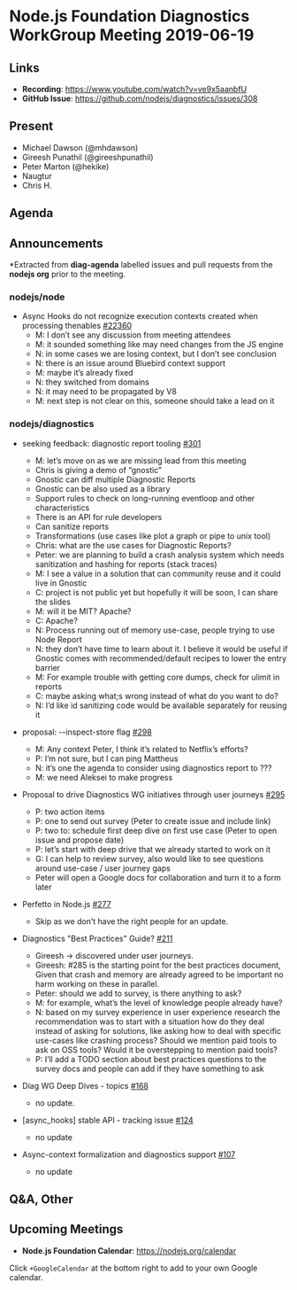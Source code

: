 # Node.js Foundation Diagnostics WorkGroup Meeting 2019-06-19

## Links

* **Recording**: https://www.youtube.com/watch?v=ve9x5aanbfU
* **GitHub Issue**: https://github.com/nodejs/diagnostics/issues/308

## Present

* Michael Dawson (@mhdawson)
* Gireesh Punathil (@gireeshpunathil)
* Peter Marton (@hekike)
* Naugtur
* Chris H.

## Agenda

## Announcements

*Extracted from **diag-agenda** labelled issues and pull requests from the **nodejs org** prior to the meeting.

### nodejs/node

* Async Hooks do not recognize execution contexts created when processing thenables [#22360](https://github.com/nodejs/node/issues/22360)
    * M: I don’t see any discussion from meeting attendees
    * M: it sounded something like may need changes from the JS engine
    * N: in some cases we are losing context, but I don’t see conclusion
    * N: there is an issue around Bluebird context support
    * M: maybe it’s already fixed
    * N: they switched from domains
    * N: it may need to be propagated by V8
    * M: next step is not clear on this, someone should take a lead on it

### nodejs/diagnostics

* seeking feedback: diagnostic report tooling [#301](https://github.com/nodejs/diagnostics/issues/301)
    * M: let’s move on as we are missing lead from this meeting
    * Chris is giving a demo of “gnostic”
    * Gnostic can diff multiple Diagnostic Reports
    * Gnostic can be also used as a library
    * Support rules to check on long-running eventloop and other characteristics
    * There is an API for rule developers
    * Can sanitize reports
    * Transformations (use cases like plot a graph or pipe to unix tool)
    * Chris: what are the use cases for Diagnostic Reports?
    * Peter: we are planning to build a crash analysis system which needs sanitization and hashing
    for reports (stack traces)
    * M: I see a value in a solution that can community reuse and it could live in Gnostic
    * C: project is not public yet but hopefully it will be soon, I can share the slides
    * M: will it be MIT? Apache?
    * C: Apache?
    * N: Process running out of memory use-case, people trying to use Node Report
    * N: they don’t have time to learn about it. I believe it would be useful if Gnostic comes with
    recommended/default recipes to lower the entry barrier
    * M: For example trouble with getting core dumps, check for ulimit in reports
    * C: maybe asking what;s wrong instead of what do you want to do?
    * N: I’d like id sanitizing code would be available separately for reusing it

* proposal: --inspect-store flag [#298](https://github.com/nodejs/diagnostics/issues/298)
    * M: Any context Peter, I think it’s related to Netflix’s efforts?
    * P: I’m not sure, but I can ping Mattheus
    * N: it’s one the agenda to consider using diagnostics report to ???
    * M: we need Aleksei to make progress

* Proposal to drive Diagnostics WG initiatives through user journeys [#295](https://github.com/nodejs/diagnostics/issues/295)
    * P: two action items
    * P: one to send out survey (Peter to create issue and include link)
    * P: two to: schedule first deep dive on first use case (Peter to open issue and propose date)
    * P: let’s start with deep drive that we already started to work on it
    * G: I can help to review survey, also would like to see questions around use-case / user    journey gaps
    * Peter will open a Google docs for collaboration and turn it to a form later

* Perfetto in Node.js [#277](https://github.com/nodejs/diagnostics/issues/277)
    * Skip as we don’t have the right people for an update.

* Diagnostics "Best Practices" Guide? [#211](https://github.com/nodejs/diagnostics/issues/211)
    * Gireesh -> discovered under user journeys.
    * Gireesh: #285 is the starting point for the best practices document, Given that crash and
    memory are already agreed to be important no harm working on these in parallel.
    * Peter: should we add to survey, is there anything to ask?
    * M: for example, what’s the level of knowledge people already have?
    * N: based on my survey experience in user experience research the recommendation was to
    start with a situation how do they deal instead of asking for solutions, like asking how to deal
    with specific use-cases like crashing process? Should we mention paid tools to ask on OSS
    tools? Would it be overstepping to mention paid tools?
    * P: I’ll add a TODO section about best practices questions to the survey docs and people can
    add if they have something to ask

* Diag WG Deep Dives - topics [#168](https://github.com/nodejs/diagnostics/issues/168)
    * no update.

* \[async_hooks\] stable API - tracking issue [#124](https://github.com/nodejs/diagnostics/issues/124)
    * no update

* Async-context formalization and diagnostics support [#107](https://github.com/nodejs/diagnostics/issues/107)
    * no update

## Q&A, Other

## Upcoming Meetings

* **Node.js Foundation Calendar**: https://nodejs.org/calendar

Click `+GoogleCalendar` at the bottom right to add to your own Google calendar.
